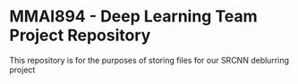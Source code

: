 # MMAI894 - Deep Learning Team Project  Repository


This repository is for the purposes of storing files for our SRCNN deblurring project
